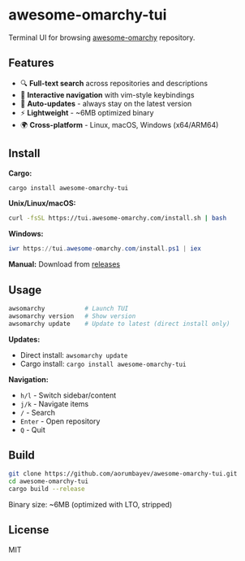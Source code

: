 # awesome-omarchy-tui

Terminal UI for browsing [awesome-omarchy](https://github.com/aorumbayev/awesome-omarchy) repository.

## Features

- 🔍 **Full-text search** across repositories and descriptions
- 🎯 **Interactive navigation** with vim-style keybindings
- 🚀 **Auto-updates** - always stay on the latest version
- ⚡ **Lightweight** - ~6MB optimized binary
- 🌍 **Cross-platform** - Linux, macOS, Windows (x64/ARM64)

## Install

**Cargo:**
```bash
cargo install awesome-omarchy-tui
```

**Unix/Linux/macOS:**
```bash
curl -fsSL https://tui.awesome-omarchy.com/install.sh | bash
```

**Windows:**
```powershell
iwr https://tui.awesome-omarchy.com/install.ps1 | iex
```

**Manual:** Download from [releases](https://github.com/aorumbayev/awesome-omarchy-tui/releases)

## Usage

```bash
awsomarchy           # Launch TUI
awsomarchy version   # Show version  
awsomarchy update    # Update to latest (direct install only)
```

**Updates:**
- Direct install: `awsomarchy update`
- Cargo install: `cargo install awesome-omarchy-tui`

**Navigation:**
- `h/l` - Switch sidebar/content
- `j/k` - Navigate items
- `/` - Search
- `Enter` - Open repository
- `Q` - Quit

## Build

```bash
git clone https://github.com/aorumbayev/awesome-omarchy-tui.git
cd awesome-omarchy-tui
cargo build --release
```

Binary size: ~6MB (optimized with LTO, stripped)

## License

MIT
